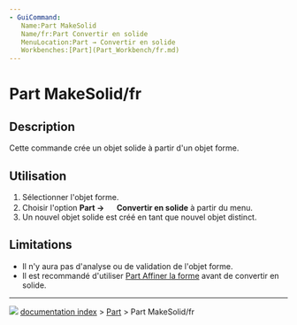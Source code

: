 ```yaml
---
- GuiCommand:
   Name:Part MakeSolid
   Name/fr:Part Convertir en solid‏‎e
   MenuLocation:Part → Convertir en solide
   Workbenches:[Part](Part_Workbench/fr.md)
---
```


# Part MakeSolid/fr

## Description

Cette commande crée un objet solide à partir d\'un objet forme.

## Utilisation

1.  Sélectionner l\'objet forme.
2.  Choisir l\'option **Part → <img src="images/Part_MakeSolid.svg" width=16px> Convertir en solide** à partir du menu.
3.  Un nouvel objet solide est créé en tant que nouvel objet distinct.

## Limitations

-   Il n\'y aura pas d\'analyse ou de validation de l\'objet forme.
-   Il est recommandé d\'utiliser [Part Affiner la forme](Part_RefineShape/fr.md) avant de convertir en solide.



---
![](images/Button_right.svg) [documentation index](../README.md) > [Part](Part_Workbench.md) > Part MakeSolid/fr
